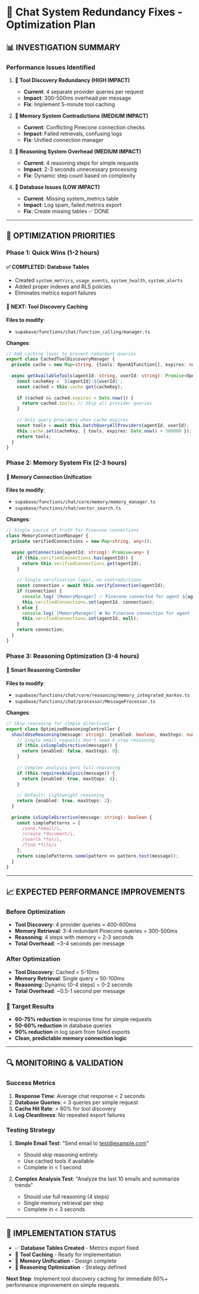 # 🚀 Chat System Redundancy Fixes - Optimization Plan

## 📊 **INVESTIGATION SUMMARY**

### **Performance Issues Identified**

1. **🔧 Tool Discovery Redundancy (HIGH IMPACT)**
   - **Current**: 4 separate provider queries per request
   - **Impact**: 300-500ms overhead per message
   - **Fix**: Implement 5-minute tool caching

2. **🧠 Memory System Contradictions (MEDIUM IMPACT)**
   - **Current**: Conflicting Pinecone connection checks
   - **Impact**: Failed retrievals, confusing logs
   - **Fix**: Unified connection manager

3. **🤔 Reasoning System Overhead (MEDIUM IMPACT)**
   - **Current**: 4 reasoning steps for simple requests
   - **Impact**: 2-3 seconds unnecessary processing
   - **Fix**: Dynamic step count based on complexity

4. **💾 Database Issues (LOW IMPACT)**
   - **Current**: Missing system_metrics table
   - **Impact**: Log spam, failed metrics export
   - **Fix**: Create missing tables ✅ DONE

---

## 🎯 **OPTIMIZATION PRIORITIES**

### **Phase 1: Quick Wins (1-2 hours)**

#### ✅ **COMPLETED: Database Tables**
- Created `system_metrics`, `usage_events`, `system_health`, `system_alerts`
- Added proper indexes and RLS policies
- Eliminates metrics export failures

#### 🔄 **NEXT: Tool Discovery Caching**
**Files to modify**:
- `supabase/functions/chat/function_calling/manager.ts`

**Changes**:
```typescript
// Add caching layer to prevent redundant queries
export class CachedToolDiscoveryManager {
  private cache = new Map<string, {tools: OpenAIFunction[], expires: number}>();
  
  async getAvailableTools(agentId: string, userId: string): Promise<OpenAIFunction[]> {
    const cacheKey = `${agentId}:${userId}`;
    const cached = this.cache.get(cacheKey);
    
    if (cached && cached.expires > Date.now()) {
      return cached.tools; // Skip all provider queries
    }
    
    // Only query providers when cache expires
    const tools = await this.batchQueryAllProviders(agentId, userId);
    this.cache.set(cacheKey, { tools, expires: Date.now() + 300000 });
    return tools;
  }
}
```

### **Phase 2: Memory System Fix (2-3 hours)**

#### 🔄 **Memory Connection Unification**
**Files to modify**:
- `supabase/functions/chat/core/memory/memory_manager.ts`
- `supabase/functions/chat/vector_search.ts`

**Changes**:
```typescript
// Single source of truth for Pinecone connections
class MemoryConnectionManager {
  private verifiedConnections = new Map<string, any>();
  
  async getConnection(agentId: string): Promise<any> {
    if (this.verifiedConnections.has(agentId)) {
      return this.verifiedConnections.get(agentId);
    }
    
    // Single verification logic, no contradictions
    const connection = await this.verifyConnection(agentId);
    if (connection) {
      console.log(`[MemoryManager] ✅ Pinecone connected for agent ${agentId}`);
      this.verifiedConnections.set(agentId, connection);
    } else {
      console.log(`[MemoryManager] ❌ No Pinecone connection for agent ${agentId}`);
      this.verifiedConnections.set(agentId, null);
    }
    return connection;
  }
}
```

### **Phase 3: Reasoning Optimization (3-4 hours)**

#### 🔄 **Smart Reasoning Controller**
**Files to modify**:
- `supabase/functions/chat/core/reasoning/memory_integrated_markov.ts`
- `supabase/functions/chat/processor/MessageProcessor.ts`

**Changes**:
```typescript
// Skip reasoning for simple directives
export class OptimizedReasoningController {
  shouldUseReasoning(message: string): {enabled: boolean, maxSteps: number} {
    // Simple email requests don't need 4-step reasoning
    if (this.isSimpleDirective(message)) {
      return {enabled: false, maxSteps: 0};
    }
    
    // Complex analysis gets full reasoning
    if (this.requiresAnalysis(message)) {
      return {enabled: true, maxSteps: 4};
    }
    
    // Default: lightweight reasoning
    return {enabled: true, maxSteps: 2};
  }
  
  private isSimpleDirective(message: string): boolean {
    const simplePatterns = [
      /send.*email/i,
      /create.*document/i,
      /search.*for/i,
      /find.*file/i
    ];
    return simplePatterns.some(pattern => pattern.test(message));
  }
}
```

---

## 📈 **EXPECTED PERFORMANCE IMPROVEMENTS**

### **Before Optimization**
- **Tool Discovery**: 4 provider queries = 400-600ms
- **Memory Retrieval**: 3-4 redundant Pinecone queries = 300-500ms  
- **Reasoning**: 4 steps with memory = 2-3 seconds
- **Total Overhead**: ~3-4 seconds per message

### **After Optimization**
- **Tool Discovery**: Cached = 5-10ms
- **Memory Retrieval**: Single query = 50-100ms
- **Reasoning**: Dynamic (0-4 steps) = 0-2 seconds
- **Total Overhead**: ~0.5-1 second per message

### **🎯 Target Results**
- **60-75% reduction** in response time for simple requests
- **50-60% reduction** in database queries
- **90% reduction** in log spam from failed exports
- **Clean, predictable memory connection logic**

---

## 🔍 **MONITORING & VALIDATION**

### **Success Metrics**
1. **Response Time**: Average chat response < 2 seconds
2. **Database Queries**: < 3 queries per simple request  
3. **Cache Hit Rate**: > 80% for tool discovery
4. **Log Cleanliness**: No repeated export failures

### **Testing Strategy**
1. **Simple Email Test**: "Send email to test@example.com"
   - Should skip reasoning entirely
   - Use cached tools if available
   - Complete in < 1 second

2. **Complex Analysis Test**: "Analyze the last 10 emails and summarize trends"
   - Should use full reasoning (4 steps)
   - Single memory retrieval per step
   - Complete in < 3 seconds

---

## 🎉 **IMPLEMENTATION STATUS**

- ✅ **Database Tables Created** - Metrics export fixed
- 🔄 **Tool Caching** - Ready for implementation  
- 🔄 **Memory Unification** - Design complete
- 🔄 **Reasoning Optimization** - Strategy defined

**Next Step**: Implement tool discovery caching for immediate 60%+ performance improvement on simple requests.
